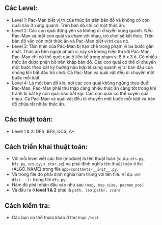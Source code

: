 ## Các Level:

- Level 1: Pac-Man biết vị trí của thức ăn trên bản đồ và không có con quái nào ở xung quanh. Trên bản đồ chỉ có một thức ăn.
- Level 2: Các con quái đứng yên và không di chuyển xung quanh. Nếu Pac-Man và một con quái va chạm với nhau, trò chơi sẽ kết thúc. Trên bản đồ vẫn còn một thức ăn và Pac-Man biết vị trí của nó.
- Level 3: Tầm nhìn của Pac-Man bị hạn chế trong phạm vi ba bước gần nhất. Thức ăn bên ngoài phạm vi này sẽ không hiển thị với Pac-Man. Pac-Man chỉ có thể quét các ô liền kề trong phạm vi 8 ô x 3 ô. Có nhiều thức ăn được phân bố trên khắp bản đồ. Các con quái có thể di chuyển một bước theo bất kỳ hướng nào hợp lệ xung quanh vị trí ban đầu của chúng khi bắt đầu trò chơi. Cả Pac-Man và quái vật đều di chuyển một bước mỗi lượt.
- Level 4: Là một bản đồ kín, nơi các con quái không ngừng theo đuổi Pac-Man. Pac-Man phải thu thập càng nhiều thức ăn càng tốt trong khi tránh bị bất kỳ con quái nào bắt kịp. Các con quái có thể xuyên qua nhau. Cả Pac-Man và quái vật đều di chuyển một bước mỗi lượt và bản đồ chứa rất nhiều thức ăn.

## Các thuật toán:

- Level 1 & 2: DFS, BFS, UCS, A\*

## Cách triển khai thuật toán:

- Với mỗi level viết các file (module) là tên thuật toán (ví dụ: `dfs.py`, `bfs.py`, `ucs.py`, `a_star.py`) và phải định nghĩa tên thuật toán ở list (ALGO_NAME) trong file `app/constants/__init__.py`.
- Và trong file đó phải định nghĩa hàm trùng với tên file. Ví dụ: `def dfs(...):` trong file `dfs.py`.
- Hàm đó phải nhận đầu vào như sau `(map, map_size, pacman_pos)`
- Và đầu ra ở **level 1 & 2** phải là `path, len(path), score`

## Cách kiểm tra:

- Các bạn có thể tham khảo ở thư mục `/test`
